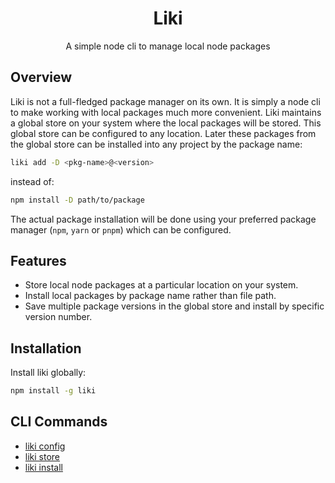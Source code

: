 <h1 align="center">
  Liki
</h1>

<p align="center">
  A simple node cli to manage local node packages
</p>

## Overview

Liki is not a full-fledged package manager on its own. It is simply a node cli to make working with local packages much more convenient. Liki maintains a global store on your system where the local packages will be stored. This global store can be configured to any location. Later these packages from the global store can be installed into any project by the package name:

```bash
liki add -D <pkg-name>@<version>
```

instead of:

```bash
npm install -D path/to/package
```

The actual package installation will be done using your preferred package manager (`npm`, `yarn` or `pnpm`) which can be configured.

## Features

- Store local node packages at a particular location on your system.
- Install local packages by package name rather than file path.
- Save multiple package versions in the global store and install by specific version number.

## Installation

Install liki globally:

```bash
npm install -g liki
```

## CLI Commands

- [liki config](https://github.com/arpansaha13/liki/tree/main/docs/config.md)
- [liki store](https://github.com/arpansaha13/liki/tree/main/docs/store.md)
- [liki install](https://github.com/arpansaha13/liki/tree/main/docs/install.md)